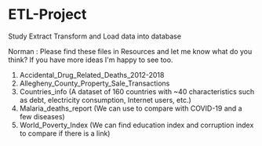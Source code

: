 # ETL-Project
Study Extract Transform and Load data into database

Norman : 
Please find these files in Resources and let me know what do you think?  If you have more ideas I'm happy to see too.

1) Accidental_Drug_Related_Deaths_2012-2018
2) Allegheny_County_Property_Sale_Transactions
3) Countries_info (A dataset of 160 countries with ~40 characteristics such as debt, electricity consumption, Internet users, etc.)
4) Malaria_deaths_report (We can use to compare with COVID-19 and a few diseases)
5) World_Poverty_Index (We can find education index and corruption index to compare if there is a link)
